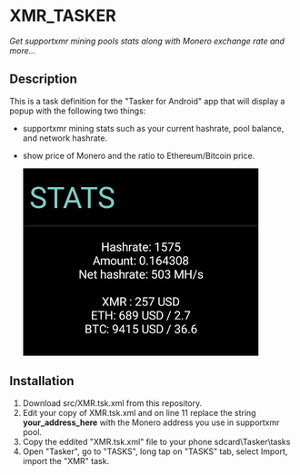 #  XMR_TASKER

*Get supportxmr mining pools stats along with Monero exchange rate and more...*

## Description

This is a task definition for the "Tasker for Android" app that will display a popup with the following two things:

- supportxmr mining stats such as your current hashrate, pool balance, and network hashrate.

- show price of Monero and the ratio to Ethereum/Bitcoin price.

  ![](img/screen001.jpg?raw=true "Screen Print")



## Installation

1. Download src/XMR.tsk.xml from this repository.
2. Edit your copy of XMR.tsk.xml and on line 11 replace the string **your_address_here**  with the Monero address you use in supportxmr pool.
3. Copy the eddited "XMR.tsk.xml" file  to your phone sdcard\Tasker\tasks
4. Open "Tasker",  go to "TASKS", long tap on "TASKS" tab, select Import, import the "XMR" task.
